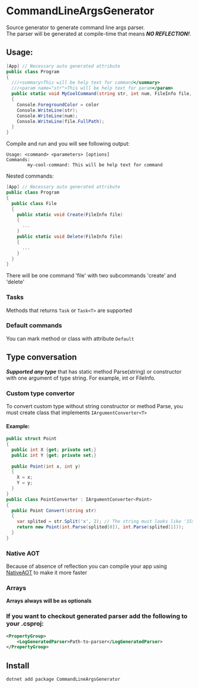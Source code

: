 # CommandLineArgsGenerator
Source generator to generate command line args parser.   
The parser will be generated at compile-time that means ***NO REFLECTION!***.
## Usage:
```cs
[App] // Necessary auto generated attribute
public class Program
{
  ///<summary>This will be help text for command</summary>
  ///<param name="str">This will be help text for param</param>
  public static void MyCoolCommand(string str, int num, FileInfo file, /* color is optional parameter */ ConsoleColor color = ConsoleColor.Grey)
  {
    Console.ForegroundColor = color
    Console.WriteLine(str);
    Console.WriteLine(num);
    Console.WriteLine(file.FullPath);
  }
}
```
Compile and run and you will see following output:
```
Usage: <command> <parameters> [options]
Commands:
        my-cool-command: This will be help text for command
```
Nested commands:
```cs
[App] // Necessary auto generated attribute
public class Program
{
  public class File 
  {
    public static void Create(FileInfo file)
    {
      ...
    }
    public static void Delete(FileInfo file)
    {
      ...
    }
  }
}
```
There will be one command 'file' with two subcommands 'create' and 'delete'
### Tasks
Methods that returns `Task` or `Task<T>` are supported
### Default commands
You can mark method or class with attribute `Default`
## Type conversation
***Supported any type*** that has static method Parse(string) or constructor with one argument of type string.
For example, int or FileInfo.
### Custom type convertor
To convert custom type without string constructor or method Parse, you must create class that implements `IArgumentConverter<T>`
#### Example:
```cs
public struct Point
{
  public int X {get; private set;}
  public int Y {get; private set;}
  
  public Point(int x, int y)
  {
    X = x;
    Y = y;
  }
}
public class PointConverter : IArgumentConverter<Point> 
{
  public Point Convert(string str)
  {
    var splited = str.Split('x', 2); // The string must looks like '15x25'
    return new Point(int.Parse(splited[0]), int.Parse(splited[1])); 
  }
}
```
### Native AOT
Because of absence of reflection you can compile your app using [NativeAOT](https://github.com/dotnet/runtimelab/tree/feature/NativeAOT/) to make it more faster
### Arrays
**Arrays always will be as optionals**
### If you want to checkout generated parser add the following to your .csproj:
```xml
<PropertyGroup>
    <LogGeneratedParser>Path-to-parser</LogGeneratedParser>
</PropertyGroup>
```
## Install
```
dotnet add package CommandLineArgsGenerator
```
